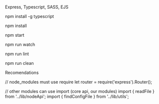 
Express, Typescript, SASS, EJS


npm install -g typescript

npm install

npm start

npm run watch

npm run lint

npm run clean


Recomendations

// node_modules must use require
let router = require('express').Router();

// other modules can use import (core api, our modules)
import { readFile } from '../lib/nodeApi';
import { findConfigFile } from '../lib/utils';
